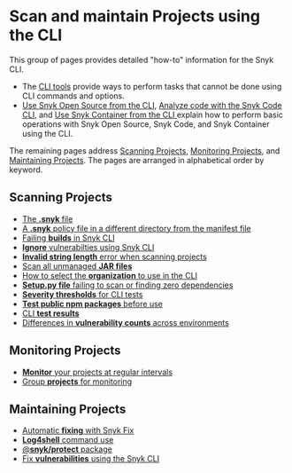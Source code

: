 # Scan and maintain Projects using the CLI

This group of pages provides detailed "how-to" information for the Snyk CLI.

* The [CLI tools](cli-tools/) provide ways to perform tasks that cannot be done using CLI commands and options.
* [Use Snyk Open Source from the CLI](use-snyk-open-source-from-the-cli/), [Analyze code with the Snyk Code CLI](using-snyk-code-from-the-cli/), and [Use Snyk Container from the CLI ](use-snyk-container-from-the-cli/)explain how to perform basic operations with Snyk Open Source, Snyk Code, and Snyk Container using the CLI.

The remaining pages address [Scanning Projects](./#scanning-projects), [Monitoring Projects](./#monitoring-projects), and [Maintaining Projects](./#maintaining-projects). The pages are arranged in alphabetical order by keyword.

## Scanning Projects

* [The **.snyk** file](../../manage-issues/policies/the-.snyk-file.md)
* [A **.snyk** policy file in a different directory from the manifest file](a-.snyk-policy-file-in-a-different-directory-from-the-manifest-file.md)
* [Failing **builds** in Snyk CLI](failing-of-builds-in-snyk-cli.md)
* [**Ignore** vulnerabilties using Snyk CLI](ignore-vulnerabilities-using-the-snyk-cli.md)
* [**Invalid string length** error when scanning projects](invalid-string-length-error-when-scanning-projects.md)
* [Scan all unmanaged **JAR files**](../test-for-vulnerabilities/scan-all-unmanaged-jar-files.md)
* [How to select the **organization** to use in the CLI](how-to-select-the-organization-to-use-in-the-cli.md)
* [**Setup.py file** failing to scan or finding zero dependencies](setup.py-file-failing-to-scan-or-finding-zero-dependencies.md)
* [**Severity thresholds** for CLI tests](set-severity-thresholds-for-cli-tests.md)
* [**Test public npm packages** before use](test-public-npm-packages-before-use.md)
* [CLI **test results**](view-cli-test-results.md)
* [Differences in **vulnerability counts** across environments](../../scan-using-snyk/snyk-open-source/manage-vulnerabilities/differences-in-open-source-vulnerability-counts-across-environments.md)

## Monitoring Projects

* [**Monitor** your projects at regular intervals](monitor-your-projects-at-regular-intervals.md)
* [Group **projects** for monitoring](group-projects-by-branch-or-version-for-monitoring.md)

## Maintaining Projects

* [Automatic **fixing** with Snyk Fix](automatic-remediation-with-snyk-fix.md)
* [**Log4shell** command use](how-to-use-the-log4shell-command.md)
* [@**snyk/protect** package](snyk-protect-package.md)
* [Fix **vulnerabilities** using the Snyk CLI](fix-vulnerabilities-using-the-snyk-cli.md)
